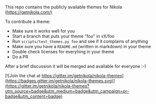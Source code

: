 This repo contains the publicly available themes for Nikola (https://getnikola.com/)

To contribute a theme:

* Make sure it works well for you
* Start a branch that puts your theme "foo" in vX/foo
* Run ``scripts/test_themes.py foo`` and see if it complains of anything
* Make sure you have a ``README.md`` (written in markdown) in your theme
* Double check licenses for everyhing in your theme
* Do a PR

After a brief discussion it will be merged and available for everyone :-)


[![Join the chat at https://gitter.im/getnikola/nikola-themes](https://badges.gitter.im/getnikola/nikola-themes.svg)](https://gitter.im/getnikola/nikola-themes?utm_source=badge&utm_medium=badge&utm_campaign=pr-badge&utm_content=badge)
